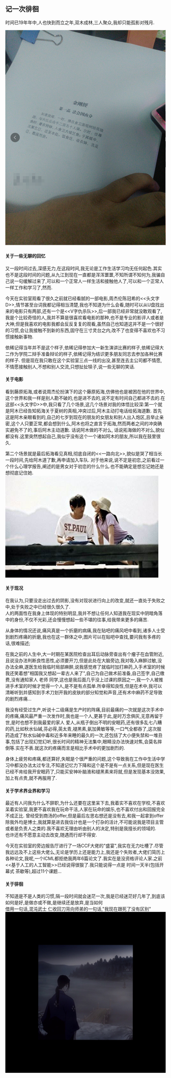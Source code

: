 ## 记一次徘徊

时间已19年年中,人也快到而立之年,双木成林,三人聚众,我却只能孤影对残月.  

![](../images/06.png)  

#### 关于一些无聊的回忆
又一段时间过去,深感无力,在这段时间,我无论是工作生活学习均无任何起色.其实也不是这段时间的问题,从九江到现在一直都是浑浑噩噩,不知所谓不知何为,我骗自己说一句缓解过来了,可以和一个正常人一样生活和接触他人了,可以和一个正常人一样工作和学习了,然而.  

今天在实验室观看了很久之前就已经看腻的一部电影,周杰伦陈冠希的<<头文字D>>,情节甚至台词我都记得相当清楚,我也不知道为什么会看,随时可以从U盘找出来的电影只有两部,还有一个是<<V字仇杀队>>,后一部我已经非常就没敢观看了,我是个比较奇怪的人,我并不算是很喜欢看电影的那种,也不是专业的影评人或者是大神,但是我喜欢的电影我都会反反复复的观看,虽然自己也知道这并不是一个很好的习惯,会让我接触不到新的东西,固守在三寸灵台之内,改不了也变得不喜欢也不习惯接触新事物.  

依稀记得当年并不是这个样子,依稀记得参加大一新生演讲比赛的样子,依稀记得大二作为学院二辩手准备辩论的样子,依稀记得为结识更多朋友同志去参加各种比赛的样子. 但是现在我只敢在这个实验室三点一线的出没,甚至连去主公司都不情愿,不情愿接触别人,不想和别人交流,只想扯扯犊子,说一些无聊的笑话.  

#### 关于电影

看到藤原拓海,或者说周杰伦扮演下的这个藤原拓海,仿佛他也是被困在他的世界中,这个世界和我一样是别人勘不破的,也是进不去的,说不定有时间自己都进不去的.在这部<<头文字D>>中,我只看了几个场景,这几个场景对我的体悟比较深:第一个就是阿木已经告知拓海关于夏树的真相,冲突过后,阿木主动打电话给拓海道歉. 首先这是阿木亲眼看到的,自己的七岁到现在的朋友的女朋友和别人出入炮区,且举止亲密,这个人只要正常,都会想到什么,阿木也将之直言于拓海,然而两者之间的冲突确实避免不了的,事后阿木主动道歉. 话说阿木做的不对么, 话说拓海做的不对么,貌似都没有.这里突然想起自己,我似乎没有这个一个诸如阿木的朋友,所以我在鼓里很久.  

第二个场景就是最后拓海看见真相,彻底自闭的<<一路向北>>,貌似是哭了相当长一段时间,先给阿木道了歉,再申请加入车队. 对于他来说,说不定是初恋,之前看过一个什么心理学报告,阐述的是男女对于初恋的什么什么.也不能确定是想忘记她还是想彻底记住她.  
![](../images/01.jpg)  

#### 关于现况

在我认为,只要没走出过去的阴影,没有对现状进行向上的改变,就还一直处于失败之中,处于失败之中已经很久很久了.  
人的两面性在我身上体现的特别明显,我并不想让任何人知道我在现实中阴暗角落中的身份,不仅不光彩,还会慢慢想起一些不堪的往事,给我带来更多的痛苦.  

从身体的情况还说,痛风真是一个折磨的病痛,我在贴吧的痛风吧中看到,诸多人士受到剧烈疼痛的折磨,我也在这一群体之中,图片可以在贴吧中查找,要问我有多疼的话,很难描述;  

在我之前的人生中,大一时期在某医院检查出耳后动脉旁查出有个瘤子在血管附近,且说没办法判断良性恶性,必须要开刀,但是此处在大脑旁边,我对吸入麻醉过敏,没办法全麻,遂医生给我临时局部麻醉,说我感觉疼了就临时加打麻药,入手术室的时候我还笑着想"相国我又想起一辈古人来了",自己为自己做术前准备,自己签字,自己缴费,没有通知家人 老师 同学,这也是我后面几乎没上过课的原因之一,我一个人被推进手术室的时候才觉得一个人,是不是有点孤单.所幸得知良性,但是在术中,我可以清晰听到并感知到手术刀划开我的皮肤的部分知觉和声音,还有术中麻药不足导致的剧烈疼痛...  

我没有经受过生产,听说十二级痛是生产时的阵痛,目前最痛的一次就是这次手术中的疼痛,痛风最严重一次发作时,我也是一个人,更甚于此,是时万念俱灰,无意再留于世,是时也想不到我最爱的家人 爱人,从瓶子倒出不明的安眠药,还有很多乱七八糟的药,比如秋水仙碱,芬必得,英太青,褪黑素,氨加黄敏等等,一口气全都吞了,这次服药造成了秋水仙碱中毒和近多年来睡的最久的一次,还包括了大小便失禁和一堆丑事,包括了出现幻觉幻听,很长时间的精神无法集中,眼睛没办法快速对焦,会莫名摔倒等.实在不表.就这次的疼痛而言是相比手术中的更加剧烈的.  

身体上疲劳和疼痛,都还算好,失眠是个很严重的问题,这个导致我在工作中生活中学习中都没办法太过专注,不知道记忆力下降和这个是不是有一点关系,但是现在医生已经不肯给我开安眠药了,只能买安神补脑液和褪黑素来将就,但是发现基本没效果,加上有点贵,就不再服用了.  

#### 关于学术界业界和学习

最近有人问我为什么不辞职,为什么还要在这里呆下去,我着实不喜欢在学校,不喜欢呆着实验室,我更不喜欢我在玩命干活,人家在玩命的娱乐,也不喜欢付出和回报完全不成正比.
曾经受到商汤的offer,但是最后左思右想还是没有去,和我一起拿到offer除我外均是博士,我就算是进去我估计也是一个打杂的活计,不可能说我是项目主管或者是负责人之类的.我不喜欢无理由听由别人的决定,特别是我擅长的领域的.  
也许还有不愿意主动去改变,随遇而行却不得安.  

今天在实验室的旁边报告厅进行了一场CCF大佬的"盛宴",我实在无力吐槽了.尽管我远远及不上这些大佬么,无论是学历上还是能力上,我还是个失败者,大佬们简历上各种论文,我呢,一个ICML都拒绝我两年6篇论文了.我实在是没资格评论人家.之前<<基于人工的人工智能>>已经说得很狠了.我只能说得一点是 时间一天半(包括开幕式 茶歇等),超过11个课题...  


#### 关于徘徊

不知道是不是人类的习惯,隔一段时间就会迷茫一次,我是已经迷茫好几年了,到底该如何是好,是做亦或不做,是继续还是放弃,是当如何  
借用一句话,混沌武士 仁收回刀背向师弟的一句话,"我现在跟死了没有区别"
![](../images/02.jpg)  
